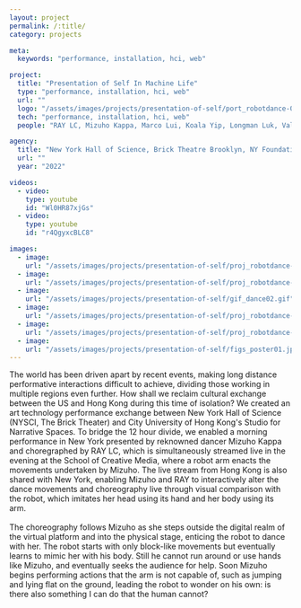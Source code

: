 ```yaml
---
layout: project
permalink: /:title/
category: projects

meta:
  keywords: "performance, installation, hci, web"

project:
  title: "Presentation of Self In Machine Life"
  type: "performance, installation, hci, web"
  url: ""
  logo: "/assets/images/projects/presentation-of-self/port_robotdance-04square.jpg"
  tech: "performance, installation, hci, web"
  people: "RAY LC, Mizuho Kappa, Marco Lui, Koala Yip, Longman Luk, Valerie Mak"

agency:
  title: "New York Hall of Science, Brick Theatre Brooklyn, NY Foundation for the Arts, HKADC, IEEE VISAP"
  url: ""
  year: "2022"

videos:
  - video:
    type: youtube
    id: "Wl0HR87xjGs"
  - video:
    type: youtube
    id: "r4QgyxcBLC8"

images:
  - image:
    url: "/assets/images/projects/presentation-of-self/proj_robotdance-04.jpg"
  - image:
    url: "/assets/images/projects/presentation-of-self/proj_robotdance-06.jpg"
  - image:
    url: "/assets/images/projects/presentation-of-self/gif_dance02.gif"
  - image:
    url: "/assets/images/projects/presentation-of-self/proj_robotdance-03.jpg"
  - image:
    url: "/assets/images/projects/presentation-of-self/proj_robotdance-64.jpg"
  - image:
    url: "/assets/images/projects/presentation-of-self/figs_poster01.jpg"
---
```

<p>The world has been driven apart by recent events, making long distance performative interactions difficult to achieve, dividing those working in multiple regions even further. How shall we reclaim cultural exchange between the US and Hong Kong during this time of isolation? We created an art technology performance exchange between New York Hall of Science (NYSCI, The Brick Theater) and City University of Hong Kong's Studio for Narrative Spaces. To bridge the 12 hour divide, we enabled a morning performance in New York presented by reknowned dancer Mizuho Kappa and choregraphed by RAY LC, which is simultaneously streamed live in the evening at the School of Creative Media, where a robot arm enacts the movements undertaken by Mizuho. The live stream from Hong Kong is also shared with New York, enabling Mizuho and RAY to interactively alter the dance movements and choreography live through visual comparison with the robot, which imitates her head using its hand and her body using its arm.<br><br>
The choreography follows Mizuho as she steps outside the digital realm of the virtual platform and into the physical stage, enticing the robot to dance with her. The robot starts with only block-like movements but eventually learns to mimic her with his body. Still he cannot run around or use hands like Mizuho, and eventually seeks the audience for help. Soon Mizuho begins performing actions that the arm is not capable of, such as jumping and lying flat on the ground, leading the robot to wonder on his own: is there also something I can do that the human cannot?</p>